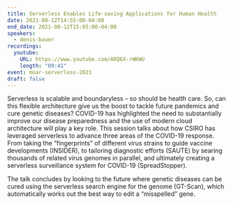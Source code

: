 ```yaml
---
title: Serverless Enables Life-saving Applications for Human Health
date: 2021-08-12T14:55:00-04:00
end_date: 2021-08-12T15:05:00-04:00
speakers:
  - denis-bauer
recordings:
  youtube:
    URL: https://www.youtube.com/ARQ6X-rWKWU
    length: "09:41"
event: moar-serverless-2021
draft: false
---
```


Serverless is scalable and boundaryless – so should be health care. So, can this flexible architecture give us the boost to tackle future pandemics and cure genetic diseases? COVID-19 has highlighted the need to substantially improve our disease preparedness and the use of modern cloud architecture will play a key role. This session talks about how CSIRO has leveraged serverless to advance three areas of the COVID-19 response. From taking the “fingerprints” of different virus strains to guide vaccine developments (INSIDER), to tailoring diagnostic efforts (SAUTE) by searing thousands of related virus genomes in parallel, and ultimately creating a serverless surveillance system for COVID-19 (SpreadStopper).

The talk concludes by looking to the future where genetic diseases can be cured using the serverless search engine for the genome (GT-Scan), which automatically works out the best way to edit
a “misspelled” gene.
